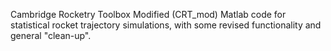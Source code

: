 Cambridge Rocketry Toolbox Modified (CRT_mod) Matlab code for statistical rocket trajectory simulations,
 with some revised functionality and general "clean-up". 